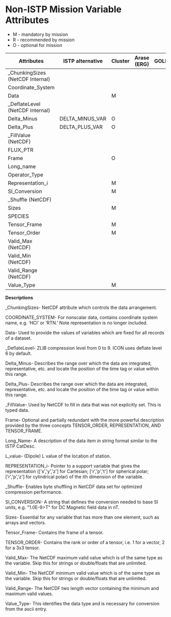 # Non-ISTP Mission Variable Attributes 


- M - mandatory by mission
- R - recommended by mission
- O - optional for mission



| Attributes | ISTP alternative | Cluster | Arase (ERG) | GOLD | ICON | MMS | PDS | PRBEM | PSP | Solar Orbiter |
| ---------- | ---------------- | ------- | --- | ---- | ---- | --- | --- | ----- | --- | ------------- |
| _ChunkingSizes (NetCDF Internal) | | | | | M |
| Coordinate_System | | | | | | R |
| Data |                            | M|
| _DeflateLevel (NetCDF Internal) | | | | | M |
| Delta_Minus | DELTA_MINUS_VAR | O | | | | | | | | 
| Delta_Plus | DELTA_PLUS_VAR | O | | | | | | | | 
| _FillValue (NetCDF) | | | | | M |
| FLUX_PTR | | | | | | | | | M |
| Frame | | O | | | | | | | | 
| Long_name | | | | | R |
| Operator_Type | | | | | | M |
| Representation_i | | M | | | | M | | | | 
| SI_Conversion | | M | | | | | | | | R |
| _Shuffle (NetCDF) | | | | | M |
| Sizes | | M |
| SPECIES | | | | | | | | | M |
| Tensor_Frame | | M | | | | | | | | 
| Tensor_Order | | M | | | | M | | | | 
| Valid_Max (NetCDF) | | | | | M |
| Valid_Min (NetCDF) | | | | | M |
| Valid_Range (NetCDF) | | | | | M |
| Value_Type  | | M | | | | | | | | 
 

**Descriptions**


_ChunkingSizes- NetCDF attribute which controls the data arrangement.

COORDINATE_SYSTEM- For nonscalar data, contains coordinate system name, e.g. ‘HCI’ or ‘RTN.’ Note representation is no longer included.

Data- Used to provide the values of variables which are fixed for all records of a dataset.

_DeflateLevel- ZLIB compression level from 0 to 9. ICON uses deflate level 6 by default. 

Delta_Minus-  Describes the range over which the data are integrated, representative, etc. and locate the position of the time tag or value within this range.

Delta_Plus- Describes the range over which the data are integrated, representative, etc. and locate the position of the time tag or value within this range.

_FillValue- Used by NetCDF to fill in data that was not explicitly set. This is typed data.

Frame-  Optional and partially redundant with the more powerful description provided by the three concepts TENSOR_ORDER, REPRESENTATION, AND TENSOR_FRAME.

Long_Name- A description of the data item in string format similar to the ISTP CatDesc.

L_value- (Dipole) L value of the location of station.

REPRESENTATION_i- Pointer to a support variable that gives the representation (['x','y','z'] for Cartesian; ['r','p','t'] for spherical polar; ['r','p','z'] for cylindrical polar) of the ith dimension of the variable.

_Shuffle- Enables byte shuffling in NetCDF data set for optimized compression performance.

SI_CONVERSION- A string that defines the conversion needed to base SI units, e.g. "1.0E-9>T" for DC Magnetic field data in nT.

Sizes-  Essential for any variable that has more than one element, such as arrays and vectors.

Tensor_Frame- Contains the frame of a tensor. 

TENSOR_ORDER- Contains the rank or order of a tensor, i.e. 1 for a vector, 2 for a 3x3 tensor.

Valid_Max- The NetCDF maximum valid value which is of the same type as the variable. Skip this for strings or double/floats that are unlimited. 

Valid_Min- The NetCDF minimum valid value which is of the same type as the variable. Skip this for strings or double/floats that are unlimited. 

Valid_Range- The NetCDF two length vector containing the minimum and maximum valid values. 

Value_Type-  This identifies the data type and is necessary for conversion from the ascii entry. 

